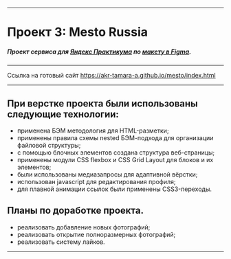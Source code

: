 ***

# Проект 3: Mesto Russia
##### Проект сервиса для [Яндекс Практикума](https://praktikum.yandex.ru/) по [макету в Figma](https://www.figma.com/file/StZjf8HnoeLdiXS7dYrLAh/JavaScript.-Sprint-4).

***

Ссылка на готовый сайт https://akr-tamara-a.github.io/mesto/index.html

***

## При верстке проекта были использованы следующие технологии:

* применена БЭМ методология для HTML-разметки;
* применены правила схемы nested БЭМ-подхода для организации файловой структуры;
* с помощью блочных элементов создана структура веб-страницы;
* применены модули CSS flexbox и CSS Grid Layout для блоков и их элементов;
* были использованы медиазапросы для адаптивной вёрстки;
* использован javascript для редактирования профиля;
* для плавной анимации ссылок были применены CSS3-переходы.

## Планы по доработке проекта.

* реализовать добавление новых фотографий;
* реализовать открытие полноразмерных фотографий;
* реализовать систему лайков. 

***
